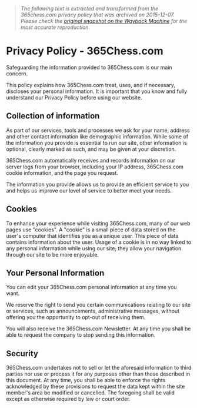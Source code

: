 > *The following text is extracted and transformed from the 365chess.com privacy policy that was archived on 2015-12-07. Please check the [original snapshot on the Wayback Machine](https://web.archive.org/web/20151207131904id_/http%3A//www.365chess.com/privacy.php) for the most accurate reproduction.*

# Privacy Policy - 365Chess.com

Safeguarding the information provided to 365Chess.com is our main concern.

This policy explains how 365Chess.com treat, uses, and if necessary, discloses your personal information. It is important that you know and fully understand our Privacy Policy before using our website.

## Collection of information

As part of our services, tools and processes we ask for your name, address and other contact information like demographic information. While some of the information you provide is essential to run our site, other information is optional, clearly marked as such, and may be given at your discretion. 

365Chess.com automatically receives and records information on our server logs from your browser, including your IP address, 365Chess.com cookie information, and the page you request. 

The information you provide allows us to provide an efficient service to you and helps us improve our level of service to better meet your needs.

## Cookies

To enhance your experience while visiting 365Chess.com, many of our web pages use "cookies". A "cookie" is a small piece of data stored on the user's computer that identifies you as a unique user. This piece of data contains information about the user. Usage of a cookie is in no way linked to any personal information while using our site; they allow your navigation through our site to be more enjoyable.

## Your Personal Information

You can edit your 365Chess.com personal information at any time you want. 

We reserve the right to send you certain communications relating to our site or services, such as announcements, administrative messages, without offering you the opportunity to opt-out of receiving them. 

You will also receive the 365Chess.com Newsletter. At any time you shall be able to request the company to stop sending this information.

## Security

365Chess.com undertakes not to sell or let the aforesaid information to third parties nor use or process it for any purposes other than those described in this document. At any time, you shall be able to enforce the rights acknowledged by these provisions to request the data kept within the site member's area be modified or cancelled. The foregoing shall be valid except as otherwise required by law or court order.
